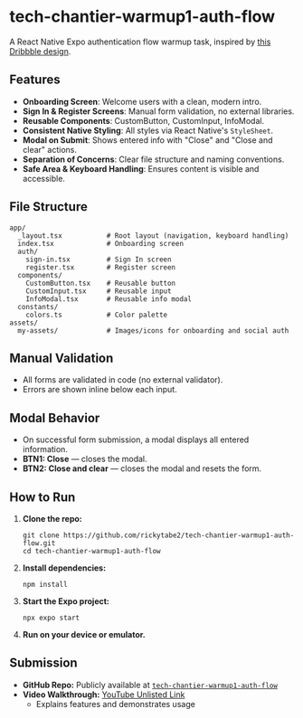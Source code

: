 # tech-chantier-warmup1-auth-flow

A React Native Expo authentication flow warmup task, inspired by [this Dribbble design](https://dribbble.com/shots/19188312-Onboarding-Sign-in-And-Sign-Up-Mobile-App-Design).

## Features

- **Onboarding Screen**: Welcome users with a clean, modern intro.
- **Sign In & Register Screens**: Manual form validation, no external libraries.
- **Reusable Components**: CustomButton, CustomInput, InfoModal.
- **Consistent Native Styling**: All styles via React Native's `StyleSheet`.
- **Modal on Submit**: Shows entered info with "Close" and "Close and clear" actions.
- **Separation of Concerns**: Clear file structure and naming conventions.
- **Safe Area & Keyboard Handling**: Ensures content is visible and accessible.

## File Structure

```
app/
  _layout.tsx           # Root layout (navigation, keyboard handling)
  index.tsx             # Onboarding screen
  auth/
    sign-in.tsx         # Sign In screen
    register.tsx        # Register screen
  components/
    CustomButton.tsx    # Reusable button
    CustomInput.tsx     # Reusable input
    InfoModal.tsx       # Reusable info modal
  constants/
    colors.ts           # Color palette
assets/
  my-assets/            # Images/icons for onboarding and social auth
```

## Manual Validation

- All forms are validated in code (no external validator).
- Errors are shown inline below each input.

## Modal Behavior

- On successful form submission, a modal displays all entered information.
- **BTN1: Close** — closes the modal.
- **BTN2: Close and clear** — closes the modal and resets the form.

## How to Run

1. **Clone the repo:**
   ```
   git clone https://github.com/rickytabe2/tech-chantier-warmup1-auth-flow.git
   cd tech-chantier-warmup1-auth-flow
   ```

2. **Install dependencies:**
   ```
   npm install
   ```

3. **Start the Expo project:**
   ```
   npx expo start
   ```

4. **Run on your device or emulator.**

## Submission

- **GitHub Repo:** Publicly available at [`tech-chantier-warmup1-auth-flow`](https://github.com/rickytabe2/tech-chantier-warmup1-auth-flow)
- **Video Walkthrough:** [YouTube Unlisted Link](https://youtube.com/your-video-link)
  - Explains features and demonstrates usage
